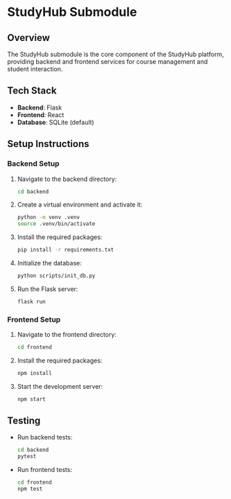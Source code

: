 # StudyHub Submodule

## Overview

The StudyHub submodule is the core component of the StudyHub platform, providing backend and frontend services for course management and student interaction.

## Tech Stack

- **Backend**: Flask
- **Frontend**: React
- **Database**: SQLite (default)

## Setup Instructions

### Backend Setup

1. Navigate to the backend directory:
   ```bash
   cd backend
   ```

2. Create a virtual environment and activate it:
   ```bash
   python -m venv .venv
   source .venv/bin/activate
   ```

3. Install the required packages:
   ```bash
   pip install -r requirements.txt
   ```

4. Initialize the database:
   ```bash
   python scripts/init_db.py
   ```

5. Run the Flask server:
   ```bash
   flask run
   ```

### Frontend Setup

1. Navigate to the frontend directory:
   ```bash
   cd frontend
   ```

2. Install the required packages:
   ```bash
   npm install
   ```

3. Start the development server:
   ```bash
   npm start
   ```

## Testing

- Run backend tests:
  ```bash
  cd backend
  pytest
  ```

- Run frontend tests:
  ```bash
  cd frontend
  npm test
  ```

